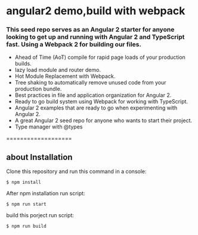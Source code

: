 # angular2 demo,build with webpack

### This seed repo serves as an Angular 2 starter for anyone looking to get up and running with Angular 2 and TypeScript fast. Using a Webpack 2 for building our files.

- Ahead of Time (AoT) compile for rapid page loads of your production builds.
- lazy load module and router demo.
- Hot Module Replacement with Webpack.
- Tree shaking to automatically remove unused code from your production bundle.
- Best practices in file and application organization for Angular 2.
- Ready to go build system using Webpack for working with TypeScript.
- Angular 2 examples that are ready to go when experimenting with Angular 2.
- A great Angular 2 seed repo for anyone who wants to start their project.
- Type manager with @types

===================

about Installation
------------

Clone this repository and run this command in a console:

    $ npm install

After npm installation run script:

    $ npm run start

build this porject run script:

    $ npm run build

